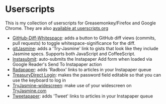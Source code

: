 Userscripts
===========
This is my collection of userscripts for Greasemonkey/Firefox and Google Chrome. They are also [available at userscripts.org](http://userscripts.org/users/jasonkarns)

- [GitHub-Diff-Whitespace](https://github.com/jasonkarns/userscripts/tree/master/github-diff-whitespace): adds a button to GitHub diff views (commits, pull requests) to toggle whitespace-significance for the diff.
- [gitJasmine](https://github.com/jasonkarns/userscripts/tree/master/gitjasmine): adds a 'Try-Jasmine' link to gists that look like they include Jasmine specs. Supports both JavaScript and CoffeeScript.
- [Instasubmit](https://github.com/jasonkarns/userscripts/tree/master/instasubmit): auto-submits the Instapaper Add form when loaded via Google Reader's Send To Instapaper action
- [Radapaper](https://github.com/jasonkarns/userscripts/tree/master/radapaper): adds 'Radbox' links to articles in your Instapaper queue
- [TreasuryDirect Login](https://github.com/jasonkarns/userscripts/tree/master/treasurydirect_login): makes the password field editable so that you can use the keyboard to log in
- [TryJasmine-widescreen](https://github.com/jasonkarns/userscripts/tree/master/tryjasmine-widescreen): make use of your widescreen on [TryJasmine.com](http://tryjasmine.com)
- [Tweetapaper](https://github.com/jasonkarns/userscripts/tree/master/tweetapaper): adds 'Tweet' links to articles in your Instapaper queue
